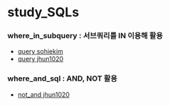 # study_SQLs
### where_in_subquery : 서브쿼리를 IN 이용해 활용
- [query sohiekim](./sohiekim/w3schools/where_in_subquery.sql)
- [query jhun1020](./jhun1020/w3schools/where_in_subquery.sql)
### where_and_sql : AND, NOT 활용
- [not_and jhun1020](./jhun1020/w3schools/where_and_not.sql)